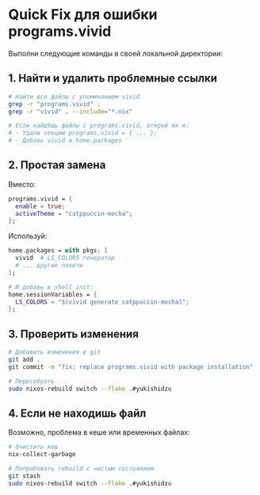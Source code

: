 # Quick Fix для ошибки programs.vivid

Выполни следующие команды в своей локальной директории:

## 1. Найти и удалить проблемные ссылки

```bash
# Найти все файлы с упоминанием vivid
grep -r "programs.vivid" .
grep -r "vivid" . --include="*.nix"

# Если найдёшь файлы с programs.vivid, открой их и:
# - Удали секцию programs.vivid = { ... };
# - Добавь vivid в home.packages
```

## 2. Простая замена

Вместо:
```nix
programs.vivid = {
  enable = true;
  activeTheme = "catppuccin-mocha";
};
```

Используй:
```nix
home.packages = with pkgs; [
  vivid  # LS_COLORS генератор
  # ... другие пакеты
];

# И добавь в shell init:
home.sessionVariables = {
  LS_COLORS = "$(vivid generate catppuccin-mocha)";
};
```

## 3. Проверить изменения

```bash
# Добавить изменения в git
git add .
git commit -m "fix: replace programs.vivid with package installation"

# Пересобрать
sudo nixos-rebuild switch --flake .#yukishidzu
```

## 4. Если не находишь файл

Возможно, проблема в кеше или временных файлах:

```bash
# Очистить кеш
nix-collect-garbage

# Попробовать rebuild с чистым состоянием
git stash
sudo nixos-rebuild switch --flake .#yukishidzu
```